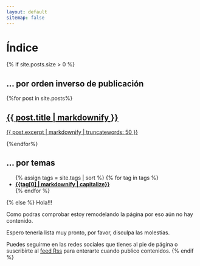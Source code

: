 ```yaml
---
layout: default
sitemap: false
---
```

# Índice
{% if site.posts.size > 0 %}
<div class="flex-grid">
<section class="col">
  <h1>... por orden inverso de publicación</h1>
  {%for post in site.posts%}
    <a href="{{post.url}}" class="article">
    <article>
      <h2>{{ post.title | markdownify }}</h2>
      <p>{{ post.excerpt | markdownify | truncatewords: 50 }}</p>
    </article>
    </a>
  {%endfor%}
</section>

<section class="col">
  <h1>... por temas</h1>
  <ul>
  {% assign tags = site.tags | sort %}
  {% for tag in tags %}
      <li><a href="/{{tag[0] | slugify | downcase }}"><strong>{{tag[0] | markdownify | capitalize}}</strong></a></li>
  {% endfor %}
  </ul>
</section>
</div>
{% else %}
  Hola!!!

  Como podras comprobar estoy remodelando la página por eso aún no hay contenido.

  Espero tenerla lista muy pronto, por favor, disculpa las molestias.

  Puedes seguirme en las redes sociales que tienes al pie de página o suscribirte al [feed Rss](/feed.xml) para enterarte cuando publico contenidos.
{% endif %}
